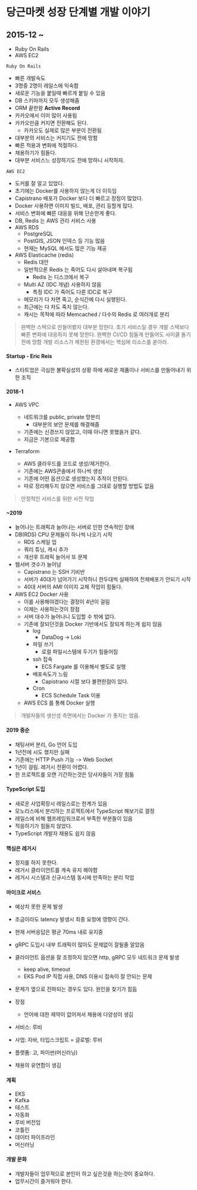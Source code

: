# 당근마켓 성장 단계별 개발 이야기

## 2015-12 ~
- Ruby On Rails
- AWS EC2

`Ruby On Rails`
- 빠른 개발속도
- 3명중 2명이 레일스에 익숙함
- 새로운 기능을 붙일때 빠르게 붙일 수 있음
- DB 스키마까지 모두 생성해줌
- ORM 끝판왕 **Active Record**
- 카카오에서 이미 많이 사용됨
- 카카오만큼 커지면 전환해도 된다.
    - 카카오도 실제로 많은 부분이 전환됨
- 대부분의 서비스는 커지기도 전에 망함
- 빠른 적용과 변화에 적절하다.
- 채용하기가 힘들다.
- 대부분 서비스느 성장하기도 전에 망하니 시작하자.

`AWS EC2`
- 도커를 잘 알고 있었다.
- 초기에는 Docker를 사용하지 않는게 더 이득임
- Capistrano 배포가 Docker 보다 더 빠르고 장점이 많았다.
- Docker 사용하면 이미지 빌드, 배포, 관리 등할게 많다.
- 서비스 변화에 빠른 대응을 위해 단순한게 좋다.
- DB, Redis 는 AWS 관리 서비스 사용
- AWS RDS
   - PostgreSQL
   - PostGIS, JSON 인덱스 등 기능 많음
   - 현재는 MySQL 에서도 많은 기능 제공
- AWS Elasticache (redis)
    - Redis 대안
    - 일반적으론 Redis 는 죽어도 다시 살아내며 복구됨
        - Redis 는 디스크에서 복구
    - Multi AZ (IDC 개념) 사용하지 않음
        - 특정 IDC 가 죽어도 다른 IDC로 복구
    - 메모리가 다 차면 죽고, 순식간에 다시 실행된다.
    - 최근에는 다 차도 죽지 않는다.
    - 캐시는 목적에 따라 Memcached / 다수의 Redis 로 여러개로 분리

> 완벽한 스택으로 만들어봤자 대부분 망한다.
> 초기 서비스일 경우 개발 스택보다 빠른 변화에 대응하지 못해 망한다.
> 완벽한 CI/CD 힘들게 만들어도 사이클 돌기전에 망함
> 개발 리소스가 제한된 환경에서는 핵심에 리소스를 쏟아라.

#### Startup - Eric Reis
- 스타트업은 극심한 불확실성의 상황 하에 새로운 제품이나 서비스를 만들어내기 위한 조직

#### 2018-1
- AWS VPC
    - 네트워크를 public, private 망분리
        - 대부분의 보안 문제를 해결해줌
    - 기존에는 신경쓰지 않았고, 이때 아니면 못했을거 같다.
    - 지금은 기본으로 제공함

- Terraform
    - AWS 클라우드를 코드로 생성/제거한다.
    - 기존에는 AWS콘솔에서 하나씩 생성
    - 기존에 어떤 옵션으로 생성했는지 추적이 안된다.
    - 따로 정리해두지 않으면 서비스를 그대로 실행할 방법도 없음
    
> 안정적인 서비스를 위한 사전 작업

#### ~2019
- 늘어나는 트래픽과 늘어나는 서버로 인한 연속적인 장애
- DB(RDS) CPU 문제들이 하나씩 나오기 시작
    - RDS 스케일 업
    - 쿼리 튜닝, 캐시 추가
    - 개선후 트래픽 늘어서 또 문제
- 웹서버 갯수가 늘어남
    - Capistrano 는 SSH 기비반
    - 서버가 40대가 넘어가기 시작하니 한두대씩 실패하여 전체배포가 안되기 시작
    - 40대 서버의 AMI 이미지 교체 작업이 힘들다.
- AWS EC2 Docker 사용
    - 이를 사용해야겠다는 결정이 4년이 걸림
    - 이제는 사용하는것이 장점
    - 서버 대수가 늘어나니 도입할 수 밖에 없다.
    - 기존에 잘되던것을 Docker 기반에서도 잘되게 하는게 쉽지 않음
        - log
            - DataDog -> Loki
        - 파일 쓰기
            - 로컬 파일시스템에 두기가 힘들어짐
        - ssh 접속
            - ECS Fargate 를 이용해서 별도로 실행
        - 배포속도가 느림
            - Capistrano 시절 보다 불편한점이 있다.
        - Cron
            - ECS Schedule Task 이용
    - AWS ECS 를 통해 Docker 실행
> 개발자들의 생산성 측면에서는 Docker 가 좋지는 않음.

#### 2019 중순
- 채팅서버 분리, Go 언어 도입
- 1년전에 시도 했지만 실패
- 기존에는 HTTP Push 기능 -> Web Socket
- 1년이 걸림. 레거시 전환이 어렵다.
- 한 프로젝트를 오랜 기간하는것은 당사자들이 가장 힘듦

#### TypeScript 도입
- 새로운 사업확장시 레일스로는 한계가 있음
- 모노리스에서 분리하는 프로젝트에서 TypeScript 해보기로 결정
- 레일스에 비해 웹프레임워크로서 부족한 부분들이 있음
- 적응하기가 힘들지 않았다.
- TypeScript 개발자 채용도 쉽지 않음

#### 핵심은 레거시
- 정지를 하지 못한다.
- 레거시 클라이언트를 계속 유지 해야함
- 레거시 시스템과 신규시스템 동시에 만족하는 분리 작업

#### 마이크로 서비스
- 예상치 못한 문제 발생
- 조금이라도 latency 발생시 최종 요청에 영향이 간다.
- 현재 서버응답은 평균 70ms 내로 유지중
- gRPC 도입시 내부 트래픽이 많아도 문제없이 잘될줄 알았음
- 클라이언트 옵션을 잘 조정하지 않으면 http, gRPC 모두 네트워크 문제 발생
    - keep alive, timeout
    - EKS Pod IP 직접 사용, DNS 이용시 접속이 잘 안되는 문제
- 문제가 옆으로 전파되는 경우도 있다. 원인을 찾기가 힘듬

- 장점
    - 언어에 대한 제약이 없어져서 채용에 다양성이 생김
- 서비스: 루비
- 사업: 자바, 타입스크립트
= 글로벌: 루비
- 플랫폼: 고, 파이썬(머신러닝)
- 채용의 유연함이 생김

#### 계획
- EKS
- Kafka
- 테스트
- 자동화
- 루비 버전업
- 코틀린
- 데이터 파이프라인
- 머신러닝

#### 개발 문화
- 개발자들이 업무적으로 본인이 하고 싶은것을 하는것이 중요하다.
- 업무시간이 즐거워야 한다.